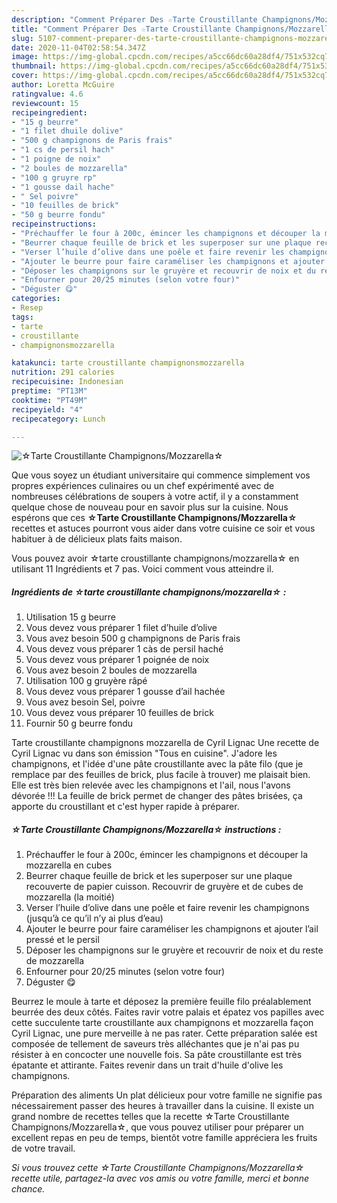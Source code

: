 ```yaml
---
description: "Comment Préparer Des ☆Tarte Croustillante Champignons/Mozzarella☆"
title: "Comment Préparer Des ☆Tarte Croustillante Champignons/Mozzarella☆"
slug: 5107-comment-preparer-des-tarte-croustillante-champignons-mozzarella
date: 2020-11-04T02:58:54.347Z
image: https://img-global.cpcdn.com/recipes/a5cc66dc60a28df4/751x532cq70/☆tarte-croustillante-champignonsmozzarella☆-photo-principale-de-la-recette.jpg
thumbnail: https://img-global.cpcdn.com/recipes/a5cc66dc60a28df4/751x532cq70/☆tarte-croustillante-champignonsmozzarella☆-photo-principale-de-la-recette.jpg
cover: https://img-global.cpcdn.com/recipes/a5cc66dc60a28df4/751x532cq70/☆tarte-croustillante-champignonsmozzarella☆-photo-principale-de-la-recette.jpg
author: Loretta McGuire
ratingvalue: 4.6
reviewcount: 15
recipeingredient:
- "15 g beurre"
- "1 filet dhuile dolive"
- "500 g champignons de Paris frais"
- "1 cs de persil hach"
- "1 poigne de noix"
- "2 boules de mozzarella"
- "100 g gruyre rp"
- "1 gousse dail hache"
- " Sel poivre"
- "10 feuilles de brick"
- "50 g beurre fondu"
recipeinstructions:
- "Préchauffer le four à 200c, émincer les champignons et découper la mozzarella en cubes"
- "Beurrer chaque feuille de brick et les superposer sur une plaque recouverte de papier cuisson. Recouvrir de gruyère et de cubes de mozzarella (la moitié)"
- "Verser l’huile d’olive dans une poêle et faire revenir les champignons (jusqu’à ce qu’il n’y ai plus d’eau)"
- "Ajouter le beurre pour faire caraméliser les champignons et ajouter l’ail pressé et le persil"
- "Déposer les champignons sur le gruyère et recouvrir de noix et du reste de mozzarella"
- "Enfourner pour 20/25 minutes (selon votre four)"
- "Déguster 😋"
categories:
- Resep
tags:
- tarte
- croustillante
- champignonsmozzarella

katakunci: tarte croustillante champignonsmozzarella 
nutrition: 291 calories
recipecuisine: Indonesian
preptime: "PT13M"
cooktime: "PT49M"
recipeyield: "4"
recipecategory: Lunch

---
```



![☆Tarte Croustillante Champignons/Mozzarella☆](https://img-global.cpcdn.com/recipes/a5cc66dc60a28df4/751x532cq70/☆tarte-croustillante-champignonsmozzarella☆-photo-principale-de-la-recette.jpg)

Que vous soyez un étudiant universitaire qui commence simplement vos propres expériences culinaires ou un chef expérimenté avec de nombreuses célébrations de soupers à votre actif, il y a constamment quelque chose de nouveau pour en savoir plus sur la cuisine. Nous espérons que ces <strong> ☆Tarte Croustillante Champignons/Mozzarella☆ </strong> recettes et astuces pourront vous aider dans votre cuisine ce soir et vous habituer à de délicieux plats faits maison.

<!--inarticleads1-->

Vous pouvez avoir ☆tarte croustillante champignons/mozzarella☆ en utilisant 11 Ingrédients et 7 pas. Voici comment vous atteindre il.

##### Ingrédients de ☆tarte croustillante champignons/mozzarella☆ :

1. Utilisation 15 g beurre
1. Vous devez vous préparer 1 filet d’huile d’olive
1. Vous avez besoin 500 g champignons de Paris frais
1. Vous devez vous préparer 1 càs de persil haché
1. Vous devez vous préparer 1 poignée de noix
1. Vous avez besoin 2 boules de mozzarella
1. Utilisation 100 g gruyère râpé
1. Vous devez vous préparer 1 gousse d’ail hachée
1. Vous avez besoin  Sel, poivre
1. Vous devez vous préparer 10 feuilles de brick
1. Fournir 50 g beurre fondu


Tarte croustillante champignons mozzarella de Cyril Lignac Une recette de Cyril Lignac vu dans son émission &#34;Tous en cuisine&#34;. J&#39;adore les champignons, et l&#39;idée d&#39;une pâte croustillante avec la pâte filo (que je remplace par des feuilles de brick, plus facile à trouver) me plaisait bien. Elle est très bien relevée avec les champignons et l&#39;ail, nous l&#39;avons dévorée !!! La feuille de brick permet de changer des pâtes brisées, ça apporte du croustillant et c&#39;est hyper rapide à préparer. 

<!--inarticleads2-->

##### ☆Tarte Croustillante Champignons/Mozzarella☆ instructions :

1. Préchauffer le four à 200c, émincer les champignons et découper la mozzarella en cubes
1. Beurrer chaque feuille de brick et les superposer sur une plaque recouverte de papier cuisson. Recouvrir de gruyère et de cubes de mozzarella (la moitié)
1. Verser l’huile d’olive dans une poêle et faire revenir les champignons (jusqu’à ce qu’il n’y ai plus d’eau)
1. Ajouter le beurre pour faire caraméliser les champignons et ajouter l’ail pressé et le persil
1. Déposer les champignons sur le gruyère et recouvrir de noix et du reste de mozzarella
1. Enfourner pour 20/25 minutes (selon votre four)
1. Déguster 😋


Beurrez le moule à tarte et déposez la première feuille filo préalablement beurrée des deux côtés. Faites ravir votre palais et épatez vos papilles avec cette succulente tarte croustillante aux champignons et mozzarella façon Cyril Lignac, une pure merveille à ne pas rater. Cette préparation salée est composée de tellement de saveurs très alléchantes que je n&#39;ai pas pu résister à en concocter une nouvelle fois. Sa pâte croustillante est très épatante et attirante. Faites revenir dans un trait d&#39;huile d&#39;olive les champignons. 

<!--inarticleads1-->

<p>
Préparation des aliments Un plat délicieux pour votre famille ne signifie pas nécessairement passer des heures à travailler dans la cuisine. Il existe un grand nombre de recettes telles que la recette ☆Tarte Croustillante Champignons/Mozzarella☆, que vous pouvez utiliser pour préparer un excellent repas en peu de temps, bientôt votre famille appréciera les fruits de votre travail.
</p>

<p>
<i>Si vous trouvez cette ☆Tarte Croustillante Champignons/Mozzarella☆ recette utile, partagez-la avec vos amis ou votre famille, merci et bonne chance.</i>
</p>
